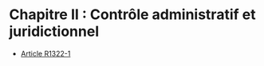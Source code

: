 # Chapitre II : Contrôle administratif et juridictionnel

* [Article R1322-1](./LEGIARTI000022356314.md)
